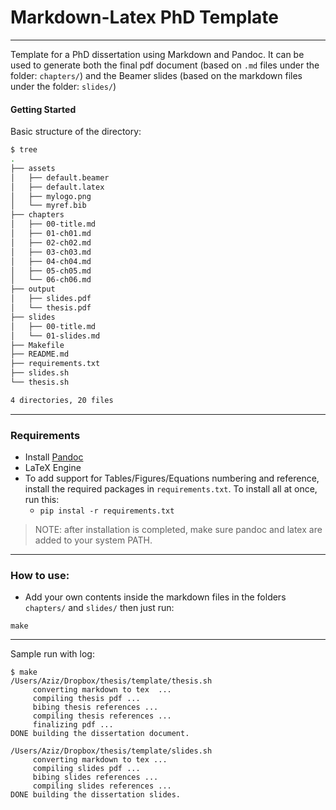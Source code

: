 # Markdown-Latex PhD Template

<hr>

Template for a PhD dissertation using Markdown and Pandoc. It can be used to generate both the final pdf document (based on `.md` files under the folder: `chapters/`) and the Beamer slides (based on the markdown files under the folder: `slides/`)



#### Getting Started

Basic structure of the directory:

```bash
$ tree
.
├── assets
│   ├── default.beamer
│   ├── default.latex
│   ├── mylogo.png
│   └── myref.bib
├── chapters
│   ├── 00-title.md
│   ├── 01-ch01.md
│   ├── 02-ch02.md
│   ├── 03-ch03.md
│   ├── 04-ch04.md
│   ├── 05-ch05.md
│   └── 06-ch06.md
├── output
│   ├── slides.pdf
│   └── thesis.pdf
├── slides
│   ├── 00-title.md
│   └── 01-slides.md
├── Makefile
├── README.md
├── requirements.txt
├── slides.sh
└── thesis.sh

4 directories, 20 files
```

<hr>

### Requirements


- Install [Pandoc](https://pandoc.org/installing.html)
- LaTeX Engine
- To add support for Tables/Figures/Equations numbering and reference, install the required packages in `requirements.txt`. To install all at once, run this:
    - `pip instal -r requirements.txt`


> NOTE: after installation is completed, make sure pandoc and latex are added to your system PATH.

<hr>

### How to use:

- Add your own contents inside the markdown files in the folders `chapters/` and `slides/` then just run:

```
make
```

<hr>

Sample run with log:

```
$ make
/Users/Aziz/Dropbox/thesis/template/thesis.sh
	 converting markdown to tex  ...
	 compiling thesis pdf ...
	 bibing thesis references ...
	 compiling thesis references ...
	 finalizing pdf ...
DONE building the dissertation document.

/Users/Aziz/Dropbox/thesis/template/slides.sh
	 converting markdown to tex ...
	 compiling slides pdf ...
	 bibing slides references ...
	 compiling slides references ...
DONE building the dissertation slides.
```
